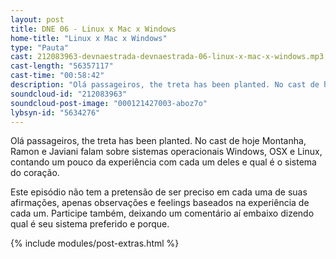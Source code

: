 ```yaml
---
layout: post
title: DNE 06 - Linux x Mac x Windows
home-title: "Linux x Mac x Windows"
type: "Pauta"
cast: 212083963-devnaestrada-devnaestrada-06-linux-x-mac-x-windows.mp3
cast-length: "56357117"
cast-time: "00:58:42"
description: "Olá passageiros, the treta has been planted. No cast de hoje Montanha, Ramon e Javiani falam sobre sistemas operacionais Windows, OSX e Linux, contando um pouco da  experiência com cada um deles e qual é o sistema do coração."
soundcloud-id: "212083963"
soundcloud-post-image: "000121427003-aboz7o"
lybsyn-id: "5634276"
---
```


Olá passageiros, the treta has been planted. No cast de hoje Montanha, Ramon e Javiani falam sobre sistemas operacionais Windows, OSX e Linux, contando um pouco da  experiência com cada um deles e qual é o sistema do coração.

Este episódio não tem a pretensão de ser preciso em cada uma de suas afirmações, apenas observações e feelings baseados na experiência de cada um. Participe também, deixando um comentário aí embaixo dizendo qual é seu sistema preferido e porque.

{% include modules/post-extras.html %}
